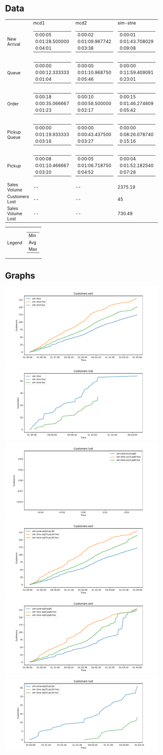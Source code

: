 
  <h1>Data</h1>
  <table>
  <tr>
    <td></td>
    <td>mcd1</td>
    <td>mcd2</td>
    <td>sim-stne</td>
    <td>sim-stne-hos</td>
    <td>sim-stne-tos</td>
  </tr>
  <tr>
    <td>New Arrival</td>
    <td>
      <table>
        <tr>
          <td>0:00:05</td>
        </tr>
        <tr>
          <td>0:01:28.500000</td>
        </tr>
        <tr>
          <td>0:04:01</td>
        </tr>
      </table>
    </td>
    <td>
      <table>
        <tr>
          <td>0:00:02</td>
        </tr>
        <tr>
          <td>0:01:09.967742</td>
        </tr>
        <tr>
          <td>0:03:38</td>
        </tr>
      </table>
    </td>
    <td>
      <table>
        <tr>
          <td>0:00:01</td>
        </tr>
        <tr>
          <td>0:01:43.708029</td>
        </tr>
        <tr>
          <td>0:09:08</td>
        </tr>
      </table>
    </td>
    <td>
      <table>
        <tr>
          <td>0:00:01</td>
        </tr>
        <tr>
          <td>0:01:18.065934</td>
        </tr>
        <tr>
          <td>0:09:08</td>
        </tr>
      </table>
    </td>
    <td>
      <table>
        <tr>
          <td>0:00:01</td>
        </tr>
        <tr>
          <td>0:01:32.259740</td>
        </tr>
        <tr>
          <td>0:09:08</td>
        </tr>
      </table>
    </td>
  </tr>
  <tr>
    <td>Queue</td>
    <td>
      <table>
        <tr>
          <td>0:00:00</td>
        </tr>
        <tr>
          <td>0:00:12.333333</td>
        </tr>
        <tr>
          <td>0:01:04</td>
        </tr>
      </table>
    </td>
    <td>
      <table>
        <tr>
          <td>0:00:00</td>
        </tr>
        <tr>
          <td>0:01:10.968750</td>
        </tr>
        <tr>
          <td>0:05:46</td>
        </tr>
      </table>
    </td>
    <td>
      <table>
        <tr>
          <td>0:00:00</td>
        </tr>
        <tr>
          <td>0:11:59.409091</td>
        </tr>
        <tr>
          <td>0:23:01</td>
        </tr>
      </table>
    </td>
    <td>
      <table>
        <tr>
          <td>0:00:00</td>
        </tr>
        <tr>
          <td>0:01:23.224044</td>
        </tr>
        <tr>
          <td>0:05:10</td>
        </tr>
      </table>
    </td>
    <td>
      <table>
        <tr>
          <td>0:00:00</td>
        </tr>
        <tr>
          <td>0:07:11.619355</td>
        </tr>
        <tr>
          <td>0:20:02</td>
        </tr>
      </table>
    </td>
  </tr>
  <tr>
    <td>Order</td>
    <td>
      <table>
        <tr>
          <td>0:00:18</td>
        </tr>
        <tr>
          <td>0:00:35.066667</td>
        </tr>
        <tr>
          <td>0:01:23</td>
        </tr>
      </table>
    </td>
    <td>
      <table>
        <tr>
          <td>0:00:10</td>
        </tr>
        <tr>
          <td>0:00:58.500000</td>
        </tr>
        <tr>
          <td>0:02:17</td>
        </tr>
      </table>
    </td>
    <td>
      <table>
        <tr>
          <td>0:00:15</td>
        </tr>
        <tr>
          <td>0:01:46.274809</td>
        </tr>
        <tr>
          <td>0:05:42</td>
        </tr>
      </table>
    </td>
    <td>
      <table>
        <tr>
          <td>0:00:13</td>
        </tr>
        <tr>
          <td>0:00:46.666667</td>
        </tr>
        <tr>
          <td>0:03:00</td>
        </tr>
      </table>
    </td>
    <td>
      <table>
        <tr>
          <td>0:00:14</td>
        </tr>
        <tr>
          <td>0:01:13.006494</td>
        </tr>
        <tr>
          <td>0:04:59</td>
        </tr>
      </table>
    </td>
  </tr>
  <tr>
    <td>Pickup Queue</td>
    <td>
      <table>
        <tr>
          <td>0:00:00</td>
        </tr>
        <tr>
          <td>0:01:19.933333</td>
        </tr>
        <tr>
          <td>0:03:16</td>
        </tr>
      </table>
    </td>
    <td>
      <table>
        <tr>
          <td>0:00:00</td>
        </tr>
        <tr>
          <td>0:00:43.437500</td>
        </tr>
        <tr>
          <td>0:03:27</td>
        </tr>
      </table>
    </td>
    <td>
      <table>
        <tr>
          <td>0:00:00</td>
        </tr>
        <tr>
          <td>0:08:26.078740</td>
        </tr>
        <tr>
          <td>0:15:16</td>
        </tr>
      </table>
    </td>
    <td>
      <table>
        <tr>
          <td>0:00:00</td>
        </tr>
        <tr>
          <td>0:03:18.955801</td>
        </tr>
        <tr>
          <td>0:08:06</td>
        </tr>
      </table>
    </td>
    <td>
      <table>
        <tr>
          <td>0:00:00</td>
        </tr>
        <tr>
          <td>0:05:51.084967</td>
        </tr>
        <tr>
          <td>0:11:20</td>
        </tr>
      </table>
    </td>
  </tr>
  <tr>
    <td>Pickup</td>
    <td>
      <table>
        <tr>
          <td>0:00:08</td>
        </tr>
        <tr>
          <td>0:01:10.466667</td>
        </tr>
        <tr>
          <td>0:03:20</td>
        </tr>
      </table>
    </td>
    <td>
      <table>
        <tr>
          <td>0:00:05</td>
        </tr>
        <tr>
          <td>0:01:06.718750</td>
        </tr>
        <tr>
          <td>0:04:52</td>
        </tr>
      </table>
    </td>
    <td>
      <table>
        <tr>
          <td>0:00:04</td>
        </tr>
        <tr>
          <td>0:01:52.182540</td>
        </tr>
        <tr>
          <td>0:07:28</td>
        </tr>
      </table>
    </td>
    <td>
      <table>
        <tr>
          <td>0:00:05</td>
        </tr>
        <tr>
          <td>0:01:05.894444</td>
        </tr>
        <tr>
          <td>0:03:52</td>
        </tr>
      </table>
    </td>
    <td>
      <table>
        <tr>
          <td>0:00:05</td>
        </tr>
        <tr>
          <td>0:01:27.875000</td>
        </tr>
        <tr>
          <td>0:05:31</td>
        </tr>
      </table>
    </td>
  </tr>
  <tr>
    <td>Sales Volume</td>
          <td>--</td>
          <td>--</td>
          <td>2375.19</td>
          <td>1837.02</td>
          <td>2128.81</td>
  </tr>
  <tr>
    <td>Customers Lost</td>
          <td>--</td>
          <td>--</td>
          <td>45</td>
          <td>0</td>
          <td>28</td>
  </tr>
  <tr>
    <td>Sales Volume Lost</td>
          <td>--</td>
          <td>--</td>
          <td>730.49</td>
          <td>0</td>
          <td>399.85</td>
  </tr>
  </table>
    
  <table>
    <tr>
      <td>Legend</td>
      <td>
        <table>
          <tr>
            <td>Min</td>
          </tr>
          <tr>
            <td>Avg</td>
          </tr>
          <tr>
            <td>Max</td>
          </tr>
        </table>
      </td>
    </tr>
  </table>
  
  <h1>Graphs</h1>
  <img src="graphs/customers_exit-default.png" alt="customers_exit-default.png">
  <img src="graphs/customers_lost-default.png" alt="customers_lost-default.png">
  <img src="graphs/customers_lost-oql0-pql0.png" alt="customers_lost-oql0-pql0.png">
  <img src="graphs/customers_exit-oql20-pql10.png" alt="customers_exit-oql20-pql10.png">
  <img src="graphs/customers_exit-oql0-pql0.png" alt="customers_exit-oql0-pql0.png">
  <img src="graphs/customers_lost-oql20-pql10.png" alt="customers_lost-oql20-pql10.png">